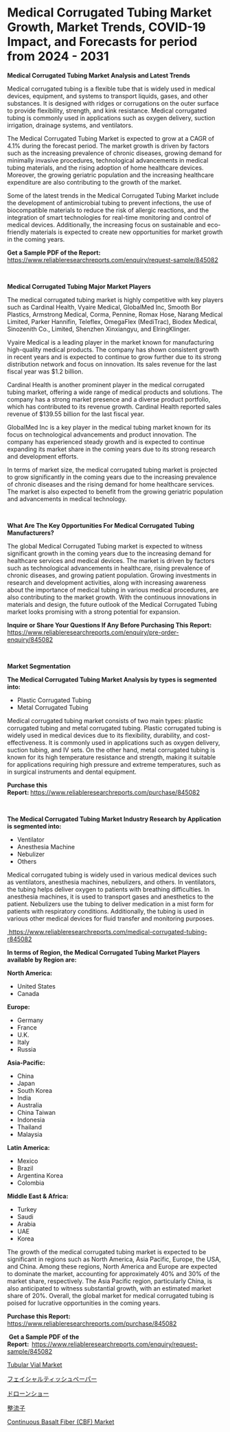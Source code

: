 <p><h1>Medical Corrugated Tubing Market Growth, Market Trends, COVID-19 Impact, and Forecasts for period from 2024 - 2031</h1></p><p><strong>Medical Corrugated Tubing Market Analysis and Latest Trends</strong></p>
<p><p>Medical corrugated tubing is a flexible tube that is widely used in medical devices, equipment, and systems to transport liquids, gases, and other substances. It is designed with ridges or corrugations on the outer surface to provide flexibility, strength, and kink resistance. Medical corrugated tubing is commonly used in applications such as oxygen delivery, suction irrigation, drainage systems, and ventilators.</p><p>The Medical Corrugated Tubing Market is expected to grow at a CAGR of 4.1% during the forecast period. The market growth is driven by factors such as the increasing prevalence of chronic diseases, growing demand for minimally invasive procedures, technological advancements in medical tubing materials, and the rising adoption of home healthcare devices. Moreover, the growing geriatric population and the increasing healthcare expenditure are also contributing to the growth of the market.</p><p>Some of the latest trends in the Medical Corrugated Tubing Market include the development of antimicrobial tubing to prevent infections, the use of biocompatible materials to reduce the risk of allergic reactions, and the integration of smart technologies for real-time monitoring and control of medical devices. Additionally, the increasing focus on sustainable and eco-friendly materials is expected to create new opportunities for market growth in the coming years.</p></p>
<p><strong>Get a Sample PDF of the Report:&nbsp;</strong> <a href="https://www.reliableresearchreports.com/enquiry/request-sample/845082">https://www.reliableresearchreports.com/enquiry/request-sample/845082</a></p>
<p>&nbsp;</p>
<p><strong>Medical Corrugated Tubing Major Market Players</strong></p>
<p><p>The medical corrugated tubing market is highly competitive with key players such as Cardinal Health, Vyaire Medical, GlobalMed Inc, Smooth Bor Plastics, Armstrong Medical, Corma, Pennine, Romax Hose, Narang Medical Limited, Parker Hannifin, Teleflex, OmegaFlex (MediTrac), Biodex Medical, Sinozenith Co., Limited, Shenzhen Xinxiangyu, and ElringKlinger.</p><p>Vyaire Medical is a leading player in the market known for manufacturing high-quality medical products. The company has shown consistent growth in recent years and is expected to continue to grow further due to its strong distribution network and focus on innovation. Its sales revenue for the last fiscal year was $1.2 billion.</p><p>Cardinal Health is another prominent player in the medical corrugated tubing market, offering a wide range of medical products and solutions. The company has a strong market presence and a diverse product portfolio, which has contributed to its revenue growth. Cardinal Health reported sales revenue of $139.55 billion for the last fiscal year.</p><p>GlobalMed Inc is a key player in the medical tubing market known for its focus on technological advancements and product innovation. The company has experienced steady growth and is expected to continue expanding its market share in the coming years due to its strong research and development efforts.</p><p>In terms of market size, the medical corrugated tubing market is projected to grow significantly in the coming years due to the increasing prevalence of chronic diseases and the rising demand for home healthcare services. The market is also expected to benefit from the growing geriatric population and advancements in medical technology.</p></p>
<p>&nbsp;</p>
<p><strong>What Are The Key Opportunities For Medical Corrugated Tubing Manufacturers?</strong></p>
<p><p>The global Medical Corrugated Tubing market is expected to witness significant growth in the coming years due to the increasing demand for healthcare services and medical devices. The market is driven by factors such as technological advancements in healthcare, rising prevalence of chronic diseases, and growing patient population. Growing investments in research and development activities, along with increasing awareness about the importance of medical tubing in various medical procedures, are also contributing to the market growth. With the continuous innovations in materials and design, the future outlook of the Medical Corrugated Tubing market looks promising with a strong potential for expansion.</p></p>
<p><strong>Inquire or Share Your Questions If Any Before Purchasing This Report:</strong> <a href="https://www.reliableresearchreports.com/enquiry/pre-order-enquiry/845082">https://www.reliableresearchreports.com/enquiry/pre-order-enquiry/845082</a></p>
<p>&nbsp;</p>
<p><strong>Market Segmentation</strong></p>
<p><strong>The Medical Corrugated Tubing Market Analysis by types is segmented into:</strong></p>
<p><ul><li>Plastic Corrugated Tubing</li><li>Metal Corrugated Tubing</li></ul></p>
<p><p>Medical corrugated tubing market consists of two main types: plastic corrugated tubing and metal corrugated tubing. Plastic corrugated tubing is widely used in medical devices due to its flexibility, durability, and cost-effectiveness. It is commonly used in applications such as oxygen delivery, suction tubing, and IV sets. On the other hand, metal corrugated tubing is known for its high temperature resistance and strength, making it suitable for applications requiring high pressure and extreme temperatures, such as in surgical instruments and dental equipment.</p></p>
<p><strong>Purchase this Report:&nbsp;</strong><a href="https://www.reliableresearchreports.com/purchase/845082">https://www.reliableresearchreports.com/purchase/845082</a></p>
<p>&nbsp;</p>
<p><strong>The Medical Corrugated Tubing Market Industry Research by Application is segmented into:</strong></p>
<p><ul><li>Ventilator</li><li>Anesthesia Machine</li><li>Nebulizer</li><li>Others</li></ul></p>
<p><p>Medical corrugated tubing is widely used in various medical devices such as ventilators, anesthesia machines, nebulizers, and others. In ventilators, the tubing helps deliver oxygen to patients with breathing difficulties. In anesthesia machines, it is used to transport gases and anesthetics to the patient. Nebulizers use the tubing to deliver medication in a mist form for patients with respiratory conditions. Additionally, the tubing is used in various other medical devices for fluid transfer and monitoring purposes.</p></p>
<p><a href="https://www.reliableresearchreports.com/medical-corrugated-tubing-r845082">&nbsp;https://www.reliableresearchreports.com/medical-corrugated-tubing-r845082</a></p>
<p><strong>In terms of Region, the Medical Corrugated Tubing Market Players available by Region are:</strong></p>
<p>
    <p> <strong> North America: </strong>
        <ul>
            <li>United States</li>
            <li>Canada</li>
        </ul>
        </p> 
    <p> <strong> Europe: </strong>
        <ul>
            <li>Germany</li>
            <li>France</li>
            <li>U.K.</li>
            <li>Italy</li>
            <li>Russia</li>
        </ul>
        </p> 
    <p> <strong> Asia-Pacific: </strong>
        <ul>
            <li>China</li>
            <li>Japan</li>
            <li>South Korea</li>
            <li>India</li>
            <li>Australia</li>
            <li>China Taiwan</li>
            <li>Indonesia</li>
            <li>Thailand</li>
            <li>Malaysia</li>
        </ul>
        </p> 
    <p> <strong> Latin America: </strong>
        <ul>
            <li>Mexico</li>
            <li>Brazil</li>
            <li>Argentina Korea</li>
            <li>Colombia</li>
        </ul>
        </p> 
    <p> <strong> Middle East & Africa: </strong>
        <ul>
            <li>Turkey</li>
            <li>Saudi</li>
            <li>Arabia</li>
            <li>UAE</li>
            <li>Korea</li>
        </ul>
    </p>
    </p>
<p><p>The growth of the medical corrugated tubing market is expected to be significant in regions such as North America, Asia Pacific, Europe, the USA, and China. Among these regions, North America and Europe are expected to dominate the market, accounting for approximately 40% and 30% of the market share, respectively. The Asia Pacific region, particularly China, is also anticipated to witness substantial growth, with an estimated market share of 20%. Overall, the global market for medical corrugated tubing is poised for lucrative opportunities in the coming years.</p></p>
<p><strong>Purchase this Report: </strong><a href="https://www.reliableresearchreports.com/purchase/845082">https://www.reliableresearchreports.com/purchase/845082</a></p>
<p>&nbsp;<strong>Get a Sample PDF of the Report:&nbsp;&nbsp;</strong><a href="https://www.reliableresearchreports.com/enquiry/request-sample/845082">https://www.reliableresearchreports.com/enquiry/request-sample/845082</a></p>
<p><strong></strong></p>
<p><p><a href="https://github.com/cameroneffertz/Market-Research-Report-List-1/blob/main/tubular-vial-market.md">Tubular Vial Market</a></p><p><a href="https://medium.com/@elmorunolfsson2023/%E3%83%95%E3%82%A7%E3%82%A4%E3%82%B7%E3%83%A3%E3%83%AB%E3%83%86%E3%82%A3%E3%83%83%E3%82%B7%E3%83%A5%E3%83%9A%E3%83%BC%E3%83%91%E3%83%BC%E5%B8%82%E5%A0%B4%E3%81%AE%E8%A6%8F%E6%A8%A1%E3%81%A8%E5%B8%82%E5%A0%B4%E5%8B%95%E5%90%91-%E5%AE%8C%E5%85%A8%E3%81%AA%E6%A5%AD%E7%95%8C%E6%A6%82%E8%A6%81-2024%E5%B9%B4%E3%81%8B%E3%82%892031%E5%B9%B4-a23ad9230a03">フェイシャルティッシュペーパー</a></p><p><a href="https://github.com/laurenreichert/Market-Research-Report-List-1/blob/main/379023150573.md">ドローンショー</a></p><p><a href="https://medium.com/@amarart56456/%E3%82%B3%E3%83%9F%E3%83%A5%E3%83%86%E3%83%BC%E3%82%BF%E5%B8%82%E5%A0%B4%E8%A6%8F%E6%A8%A1%E3%81%A8%E5%B8%82%E5%A0%B4%E5%8B%95%E5%90%91-%E5%AE%8C%E5%85%A8%E3%81%AA%E6%A5%AD%E7%95%8C%E6%A6%82%E8%A6%81-2024%E5%B9%B4%E3%81%8B%E3%82%892031%E5%B9%B4-015ab9e2fa9d">整流子</a></p><p><a href="https://issuu.com/reportprime-2/docs/continuous-basalt-fiber-cbf-market-size-2030.pptx">Continuous Basalt Fiber (CBF) Market</a></p></p>